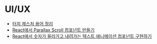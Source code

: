 # UI/UX

- [터치 제스처 용어 정리](./touch-gesture-terms/ko.md)
- [React에서 Parallax Scroll 컴포넌트 만들기](./implement-parallax-scroll-component-in-react/ko.md)
- [React에서 숫자가 올라가고 내려가는 텍스트 애니메이션 컴포넌트 구현하기](./implement-rolling-number-component-in-react/ko.md)
